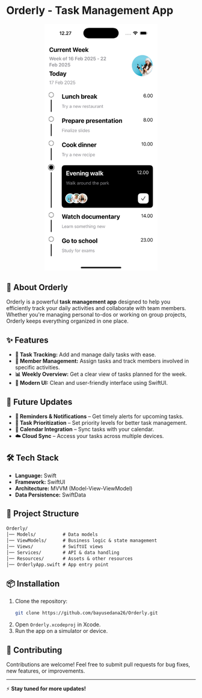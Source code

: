 # Orderly - Task Management App

<p align="center">
  <img src="Orderly/Image/orderly.png" width="300" alt="App Screenshot">
</p>

## 📌 About Orderly
Orderly is a powerful **task management app** designed to help you efficiently track your daily activities and collaborate with team members. Whether you're managing personal to-dos or working on group projects, Orderly keeps everything organized in one place.

## ✨ Features
- **📅 Task Tracking:** Add and manage daily tasks with ease.
- **👥 Member Management:** Assign tasks and track members involved in specific activities.
- **📊 Weekly Overview:** Get a clear view of tasks planned for the week.
- **🎨 Modern UI:** Clean and user-friendly interface using SwiftUI.

## 🚀 Future Updates
- **🔔 Reminders & Notifications** – Get timely alerts for upcoming tasks.
- **📌 Task Prioritization** – Set priority levels for better task management.
- **📅 Calendar Integration** – Sync tasks with your calendar.
- **☁️ Cloud Sync** – Access your tasks across multiple devices.

## 🛠️ Tech Stack
- **Language:** Swift
- **Framework:** SwiftUI
- **Architecture:** MVVM (Model-View-ViewModel)
- **Data Persistence:** SwiftData

## 📂 Project Structure
```
Orderly/
│── Models/          # Data models
│── ViewModels/      # Business logic & state management
│── Views/           # SwiftUI views
│── Services/        # API & data handling
│── Resources/       # Assets & other resources
│── OrderlyApp.swift # App entry point
```

## 📦 Installation
1. Clone the repository:
   ```sh
   git clone https://github.com/bayusedana26/Orderly.git
   ```
2. Open `Orderly.xcodeproj` in Xcode.
3. Run the app on a simulator or device.

## 🤝 Contributing
Contributions are welcome! Feel free to submit pull requests for bug fixes, new features, or improvements.

---
⚡ **Stay tuned for more updates!**
